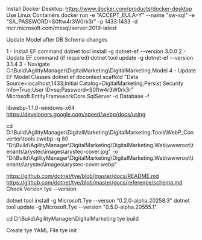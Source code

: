 Install Docker Desktop: https://www.docker.com/products/docker-desktop
Use Linux Containers
docker run -e "ACCEPT_EULA=Y" --name "sw-sql" -e "SA_PASSWORD=S0ftw4r3W0rk3r" -p 1433:1433 -d mcr.microsoft.com/mssql/server:2019-latest 


Update Model after DB Schema changes

1 - Install EF command
    dotnet tool install -g dotnet-ef --version 3.0.0
2 - Update EF command (if required)
    dotnet tool update -g dotnet-ef --version 3.1.4
3 - Navigate C:\Build\AgilityManager\DigitalMarketing\DigitalMarketing.Model
4 - Update EF Model Classes
    dotnet ef dbcontext scaffold "Data Source=localhost,1433;Initial Catalog=DigitalMarketing;Persist Security Info=True;User ID=sa;Password=S0ftw4r3W0rk3r" Microsoft.EntityFrameworkCore.SqlServer -o Database -f
	
	
libwebp-1.1.0-windows-x64
https://developers.google.com/speed/webp/docs/using

cd D:\Build\AgilityManager\DigitalMarketing\DigitalMarketing.Tools\WebP_Converter\tools
cwebp -q 80 "D:\Build\AgilityManager\DigitalMarketing\DigitalMarketing.Web\wwwroot\tenants\arystec\images\arystec-cover.jpg" -o "D:\Build\AgilityManager\DigitalMarketing\DigitalMarketing.Web\wwwroot\tenants\arystec\images\arystec-cover.webp"

https://github.com/dotnet/tye/blob/master/docs/README.md
https://github.com/dotnet/tye/blob/master/docs/reference/schema.md
Check Version
tye --version

dotnet tool install -g Microsoft.Tye --verson "0.2.0-alpha.20258.3"
dotnet tool update -g Microsoft.Tye --version "0.5.0-alpha.20555.1"


cd D:\Build\AgilityManager\DigitalMarketing
tye build

Create tye YAML File
tye init